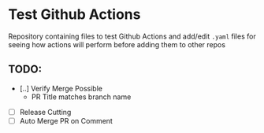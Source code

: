 # Test Github Actions
Repository containing files to test Github Actions and add/edit `.yaml` files for seeing how actions will perform before adding them to other repos

## TODO:
 - [..] Verify Merge Possible
    - PR Title matches branch name
 - [ ] Release Cutting
 - [ ] Auto Merge PR on Comment
